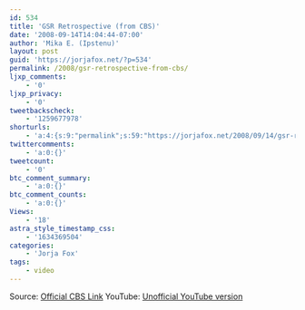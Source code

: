 ```yaml
---
id: 534
title: 'GSR Retrospective (from CBS)'
date: '2008-09-14T14:04:44-07:00'
author: 'Mika E. (Ipstenu)'
layout: post
guid: 'https://jorjafox.net/?p=534'
permalink: /2008/gsr-retrospective-from-cbs/
ljxp_comments:
    - '0'
ljxp_privacy:
    - '0'
tweetbackscheck:
    - '1259677978'
shorturls:
    - 'a:4:{s:9:"permalink";s:59:"https://jorjafox.net/2008/09/14/gsr-retrospective-from-cbs/";s:7:"tinyurl";s:25:"http://tinyurl.com/l78suj";s:4:"isgd";s:18:"http://is.gd/53atH";s:5:"bitly";s:20:"http://bit.ly/6ApMUz";}'
twittercomments:
    - 'a:0:{}'
tweetcount:
    - '0'
btc_comment_summary:
    - 'a:0:{}'
btc_comment_counts:
    - 'a:0:{}'
Views:
    - '18'
astra_style_timestamp_css:
    - '1634369504'
categories:
    - 'Jorja Fox'
tags:
    - video
---
```


<div style="text-align: center; margin: auto"><object type="application/x-shockwave-flash" style="width:425px; height:344px;" data="http://www.youtube.com/v/PUt0WY1LTaY"><param name="movie" value="http://www.youtube.com/v/PUt0WY1LTaY" /></object></div>

Source: <a href="http://www.cbs.com/primetime/csi/video/video.php?cid=544177912&pid=vZEGPI8pSNZ0PsCD1YkmKw1BNpHDMLZz&play=true&cc=1">Official CBS Link</a>
YouTube: <a href="http://www.youtube.com/watch?v=PUt0WY1LTaY">Unofficial YouTube version</a>
